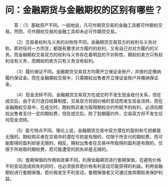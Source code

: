 # 问：金融期货与金融期权的区别有哪些？

&emsp;&emsp;答：（1）基础资产不同。一般地说，凡可作期货交易的金融工具都可作期权交易。然而，可作期权交易的金融工具却未必可作期货交易。

&emsp;&emsp;（2）交易者权利与义务的对称性不同。金融期货交易双方的权利与义务对称，即对任何一方而言，都既有要求对方履约的权利，又有自己对对方履约的义务。而金融期权交易双方的权利与义务存在着明显的不对称性，期权的卖方只有权利没有义务，而期权的卖方只有义务没有权利。

&emsp;&emsp;（3）履约保证不同。金融期货交易双方均需开立保证金账户，并按约定缴纳履约保证金。而在金融期权交易中，只需期权出售者开立保证金账户并缴纳保证金。

&emsp;&emsp;（4）现金流转不同。金融期货交易双方在成交时不发生现金收付关系，但在成交后，由于实行逐日结算制度，交易双方将因价格的变动而发生现金流转。而在金融期权交易中，在成交时，期权购买者为取得期权合约所赋予的权利，必须向期权出售者支付一定的期权费，但在成交后，除了到期履约外，交易双方将不发生任何现金流转。

&emsp;&emsp;（5）盈亏特点不同。理论上说，金融期货交易中双方潜在的盈利和亏损都是无限的。期权购买者在交易中的潜在亏损是有限的，仅限于所支付的期权费，而可能取得的盈利却是无限的，相反，期权出售者在交易中所取得的盈利是有限的，仅限于所收取的期权费，而可能遭受的损失却是无限的。

&emsp;&emsp;（6）套期保值的作用和效果不同。利用金融期货进行套期保值，在避免价格不利变动造成损失的同时，也必须放弃若价格有利变动可能获得的利益。利用金融期权进行套期保值，若价格发生不利变动，套期保值者又可通过放弃期权来保护利益。
